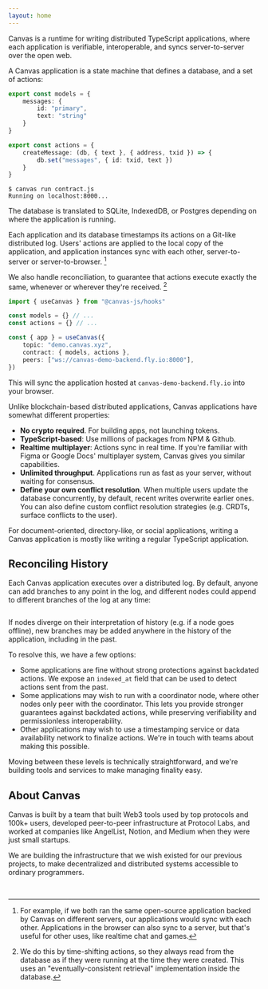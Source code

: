 ```yaml
---
layout: home
---
```


<HeroRow text="Write distributed TypeScript applications" :image="{ light: '/graphic_jellyfish_dark.png', dark: '/graphic_jellyfish.png' }">
  <HeroAction theme="brand big" text="Guide" href="/1-introduction" />
  <HeroAction theme="brand big" text="Blog" href="/blog" />
  <HeroAction theme="alt big" text="API Docs" href="/readme-core" />
</HeroRow>

Canvas is a runtime for writing distributed TypeScript applications,
where each application is verifiable, interoperable, and syncs
server-to-server over the open web.

A Canvas application is a state machine that defines a database, and a
set of actions:

```ts
export const models = {
	messages: {
		id: "primary",
		text: "string"
	}
}

export const actions = {
	createMessage: (db, { text }, { address, txid }) => {
		db.set("messages", { id: txid, text })
	}
}
```

```
$ canvas run contract.js
Running on localhost:8000...
```

The database is translated to SQLite, IndexedDB, or Postgres
depending on where the application is running.

Each application and its database timestamps its actions on a
Git-like distributed log. Users' actions are applied to the
local copy of the application, and application instances sync
with each other, server-to-server or server-to-browser. [^1]

[^1]: For example, if we both ran the same open-source application
backed by Canvas on different servers, our applications would sync
with each other. Applications in the browser can also sync to a server,
but that's useful for other uses, like realtime chat and games.

We also handle reconciliation, to guarantee that actions
execute exactly the same, whenever or wherever they're received. [^2]

[^2]: We do this by time-shifting actions, so they always read
from the database as if they were running at the time they were created.
This uses an "eventually-consistent retrieval" implementation inside
the database.

```ts
import { useCanvas } from "@canvas-js/hooks"

const models = {} // ...
const actions = {} // ...

const { app } = useCanvas({
	topic: "demo.canvas.xyz",
	contract: { models, actions },
	peers: ["ws://canvas-demo-backend.fly.io:8000"],
})
```

This will sync the application hosted at `canvas-demo-backend.fly.io`
into your browser.

Unlike blockchain-based distributed applications, Canvas applications have
somewhat different properties:

* **No crypto required**. For building apps, not launching tokens.
* **TypeScript-based**: Use millions of packages from NPM & Github.
* **Realtime multiplayer**: Actions sync in real time. If you're
  familiar with Figma or Google Docs' multiplayer system,
  Canvas gives you similar capabilities.
* **Unlimited throughput**. Applications run as fast as your server,
  without waiting for consensus.
* **Define your own conflict resolution**. When multiple users
  update the database concurrently, by default, recent writes overwrite
  earlier ones. You can also define custom conflict resolution
  strategies (e.g. CRDTs, surface conflicts to the user).

For document-oriented, directory-like, or social applications,
writing a Canvas application is mostly like writing a
regular TypeScript application.

## Reconciling History

Each Canvas application executes over a distributed log. By default,
anyone can add branches to any point in the log, and different nodes
could append to different branches of the log at any time:

```
```

If nodes diverge on their interpretation of history (e.g. if a node
goes offline), new branches may be added anywhere in the history of
the application, including in the past.

To resolve this, we have a few options:

* Some applications are fine without strong protections against
  backdated actions. We expose an `indexed_at` field that can be
  used to detect actions sent from the past.
* Some applications may wish to run with a coordinator node, where
  other nodes only peer with the coordinator. This lets you
  provide stronger guarantees against backdated actions, while
  preserving verifiability and permissionless interoperability.
* Other applications may wish to use a timestamping service or
  data availability network to finalize actions. We're in
  touch with teams about making this possible.

Moving between these levels is technically straightforward, and we're
building tools and services to make managing finality easy.

## About Canvas

Canvas is built by a team that built Web3 tools used by top protocols
and 100k+ users, developed peer-to-peer infrastructure at Protocol Labs,
and worked at companies like AngelList, Notion, and Medium when they
were just small startups.

We are building the infrastructure that we wish existed for our previous
projects, to make decentralized and distributed systems accessible to
ordinary programmers.

<br/>

<FeatureRow title="Components" detail="">
  <FeatureCard title="@canvas-js/okra" details="A Prolly tree written in Zig, that enables fast peer-to-peer sync for action history logs." link="https://github.com/canvasxyz/okra" linkText="Github" secondaryLink="https://docs.canvas.xyz/blog/2023-05-04-merklizing-the-key-value-store.html" secondaryLinkText="Blog Post"/>
  <FeatureCard title="@canvas-js/gossiplog" details="A self-authenticating distributed log for multi-writer applications." link="https://github.com/canvasxyz/canvas/tree/main/packages/gossiplog" linkText="Github" secondaryLinkText="Presentation" secondaryLink="https://www.youtube.com/watch?v=X8nAdx1G-Cs"/>
  <FeatureCard title="@canvas-js/modeldb" details="A cross-platform relational database wrapper for IndexedDB, SQLite, and Postgres." link="https://github.com/canvasxyz/canvas/tree/main/packages/modeldb" linkText="Github"/>
  <FeatureCard title="Sign in with Ethereum" details="Log in with an Ethereum wallet. Also supports Cosmos, Solana, and Polkadot." linkText="Demo" link="https://canvas-chat.pages.dev/"/>
  <FeatureCard title="Sign in with Bluesky" details="Log in with your decentralized identity from the Bluesky PLC network." linkText="Demo" link="https://canvas-chat.pages.dev/"/>
  <FeatureCard title="Sign in with OpenID" details="Log in trustlessly with Google, Apple, or other SSO providers." soon="In development"/>
</FeatureRow>

<HomepageFooter />
